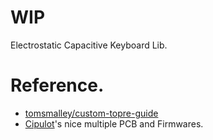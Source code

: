 # WIP
Electrostatic Capacitive Keyboard Lib.


# Reference.
- [tomsmalley/custom-topre-guide](https://github.com/tomsmalley/custom-topre-guide)
- [Cipulot](https://github.com/Cipulot)'s nice multiple PCB and Firmwares.
